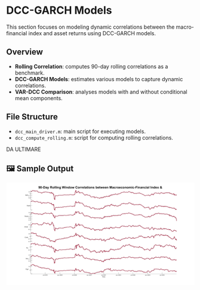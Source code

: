 # DCC-GARCH Models

This section focuses on modeling dynamic correlations between the macro-financial index and asset returns using DCC-GARCH models.

## Overview

- **Rolling Correlation**: computes 90-day rolling correlations as a benchmark.
- **DCC-GARCH Models**: estimates various models to capture dynamic correlations.
- **VAR-DCC Comparison**: analyses models with and without conditional mean components.

## File Structure

- `dcc_main_driver.m`: main script for executing models.
- `dcc_compute_rolling.m`: script for computing rolling correlations.

DA ULTIMARE

## 🖼️ Sample Output

<p align="center">
  <img src="images/Rolling_Window_Correlations.jpg" width="700"/>
</p>
